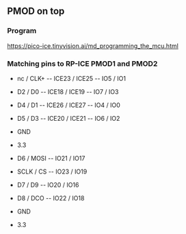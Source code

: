## PMOD on top

### Program

https://pico-ice.tinyvision.ai/md_programming_the_mcu.html

### Matching pins to RP-ICE PMOD1 and PMOD2

* nc / CLK+    -- ICE23 / ICE25 --  IO5 / IO1
* D2 / D0      -- ICE18 / ICE19 --  IO7 / IO3
* D4 / D1      -- ICE26 / ICE27 --  IO4 / IO0
* D5 / D3      -- ICE20 / ICE21 --  IO6 / IO2
* GND
* 3.3

* D6   / MOSI  -- IO21 / IO17
* SCLK / CS    -- IO23 / IO19
* D7   / D9    -- IO20 / IO16
* D8   / DCO   -- IO22 / IO18
* GND
* 3.3

